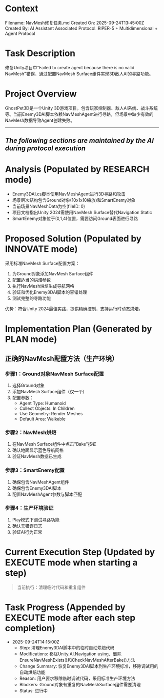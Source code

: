 # Context
Filename: NavMesh修复任务.md
Created On: 2025-09-24T13:45:00Z
Created By: AI Assistant
Associated Protocol: RIPER-5 + Multidimensional + Agent Protocol

# Task Description
修复Unity项目中"Failed to create agent because there is no valid NavMesh"错误，通过配置NavMesh Surface组件实现3D敌人AI的寻路功能。

# Project Overview
GhostPet3D是一个Unity 3D游戏项目，包含玩家控制器、敌人AI系统、战斗系统等。当前Enemy3DAI脚本依赖NavMeshAgent进行寻路，但场景中缺少有效的NavMesh数据导致Agent创建失败。

---
*The following sections are maintained by the AI during protocol execution*
---

# Analysis (Populated by RESEARCH mode)
- Enemy3DAI.cs脚本使用NavMeshAgent进行3D寻路和攻击
- 场景层次结构包含Ground对象(10x1x10缩放)和SmartEnemy对象
- 当前场景NavMeshData为空(fileID: 0)
- 项目文档指出Unity 2024需使用NavMesh Surface替代Navigation Static
- SmartEnemy对象位于(0,1,4)位置，需要访问Ground表面进行寻路

# Proposed Solution (Populated by INNOVATE mode)
采用标准NavMesh Surface配置方案：
1. 为Ground对象添加NavMesh Surface组件
2. 配置适当的烘焙参数
3. 执行NavMesh烘焙生成导航网格
4. 验证和优化Enemy3DAI脚本的容错处理
5. 测试完整的寻路功能

优势：符合Unity 2024最佳实践，提供精确控制，支持运行时动态烘焙。

# Implementation Plan (Generated by PLAN mode)

## 正确的NavMesh配置方法（生产环境）

### 步骤1：Ground对象NavMesh Surface配置
1. 选择Ground对象
2. 添加NavMesh Surface组件（仅一个）
3. 配置参数：
   - Agent Type: Humanoid
   - Collect Objects: In Children  
   - Use Geometry: Render Meshes
   - Default Area: Walkable

### 步骤2：NavMesh烘焙
1. 在NavMesh Surface组件中点击"Bake"按钮
2. 确认地面显示蓝色导航网格
3. 验证NavMesh数据已生成

### 步骤3：SmartEnemy配置
1. 确保包含NavMeshAgent组件
2. 确保包含Enemy3DAI脚本
3. 配置NavMeshAgent参数与脚本匹配

### 步骤4：生产环境验证
1. Play模式下测试寻路功能
2. 确认无错误日志
3. 验证AI行为正常

# Current Execution Step (Updated by EXECUTE mode when starting a step)
> 当前执行：清理临时代码和重复组件

# Task Progress (Appended by EXECUTE mode after each step completion)
*   2025-09-24T14:15:00Z
    *   Step: 清理Enemy3DAI脚本中的临时自动烘焙代码
    *   Modifications: 移除Unity.AI.Navigation using、删除EnsureNavMeshExists()和CheckNavMeshAfterBake()方法
    *   Change Summary: 恢复Enemy3DAI脚本到生产环境标准，移除调试用的自动烘焙功能
    *   Reason: 用户要求移除临时调试代码，采用标准生产环境方法
    *   Blockers: Ground对象有重复的NavMeshSurface组件需要清理
    *   Status: 进行中
